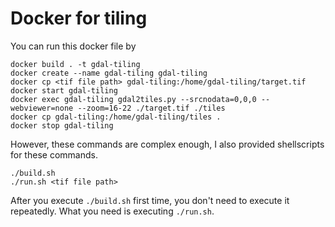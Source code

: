 # Docker for tiling

You can run this docker file by

``` shell
docker build . -t gdal-tiling
docker create --name gdal-tiling gdal-tiling
docker cp <tif file path> gdal-tiling:/home/gdal-tiling/target.tif
docker start gdal-tiling
docker exec gdal-tiling gdal2tiles.py --srcnodata=0,0,0 --webviewer=none --zoom=16-22 ./target.tif ./tiles
docker cp gdal-tiling:/home/gdal-tiling/tiles .
docker stop gdal-tiling
```

However, these commands are complex enough, I also provided shellscripts for these commands.

``` shell
./build.sh
./run.sh <tif file path>
```

After you execute `./build.sh` first time, you don't need to execute it repeatedly. What you need is executing `./run.sh`.
